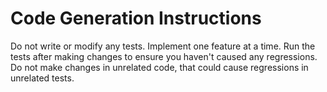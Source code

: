 # Code Generation Instructions

Do not write or modify any tests. Implement one feature at a time. Run the tests after making changes to ensure you haven't caused any regressions. Do not make changes in unrelated code, that could cause regressions in unrelated tests.
